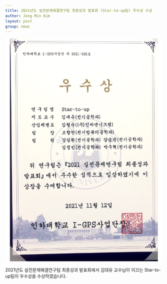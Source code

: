 ```yaml
---
title: 2021년도 실전문제해결연구팀 최종성과 발표회 (Star-to-up팀) 우수상 수상
author: Jong Min Kim
layout: post
group: news
---
```


 <img src="/static/img/news/CAMSCA~1.pdf" alt="MR5 2220 empty" class="img-responsive">
 

 2021년도 실전문제해결연구팀 최종성과 발표회에서 김대유 교수님이 이끄는 Star-to-up팀이 우수상을 수상하였습니다. 
